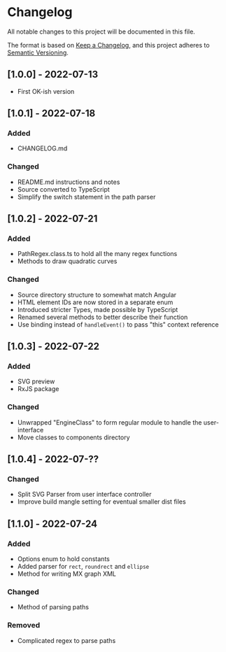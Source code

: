 # Changelog

All notable changes to this project will be documented in this file.

The format is based on [Keep a Changelog](https://keepachangelog.com/en/1.0.0/),
and this project adheres to [Semantic Versioning](https://semver.org/spec/v2.0.0.html).

## [1.0.0] - 2022-07-13
- First OK-ish version

## [1.0.1] - 2022-07-18
### Added
- CHANGELOG.md

### Changed
- README.md instructions and notes
- Source converted to TypeScript
- Simplify the switch statement in the path parser

## [1.0.2] - 2022-07-21
### Added
- PathRegex.class.ts to hold all the many regex functions
- Methods to draw quadratic curves

### Changed
- Source directory structure to somewhat match Angular
- HTML element IDs are now stored in a separate enum
- Introduced stricter Types, made possible by TypeScript
- Renamed several methods to better describe their function
- Use binding instead of `handleEvent()` to pass "this" context reference

## [1.0.3] - 2022-07-22
### Added
- SVG preview
- RxJS package

### Changed
- Unwrapped "EngineClass" to form regular module to handle the user-interface
- Move classes to components directory

## [1.0.4] - 2022-07-??
### Changed
- Split SVG Parser from user interface controller 
- Improve build mangle setting for eventual smaller dist files

## [1.1.0] - 2022-07-24
### Added
- Options enum to hold constants
- Added parser for `rect`, `roundrect` and `ellipse`
- Method for writing MX graph XML

### Changed
- Method of parsing paths

### Removed
- Complicated regex to parse paths

